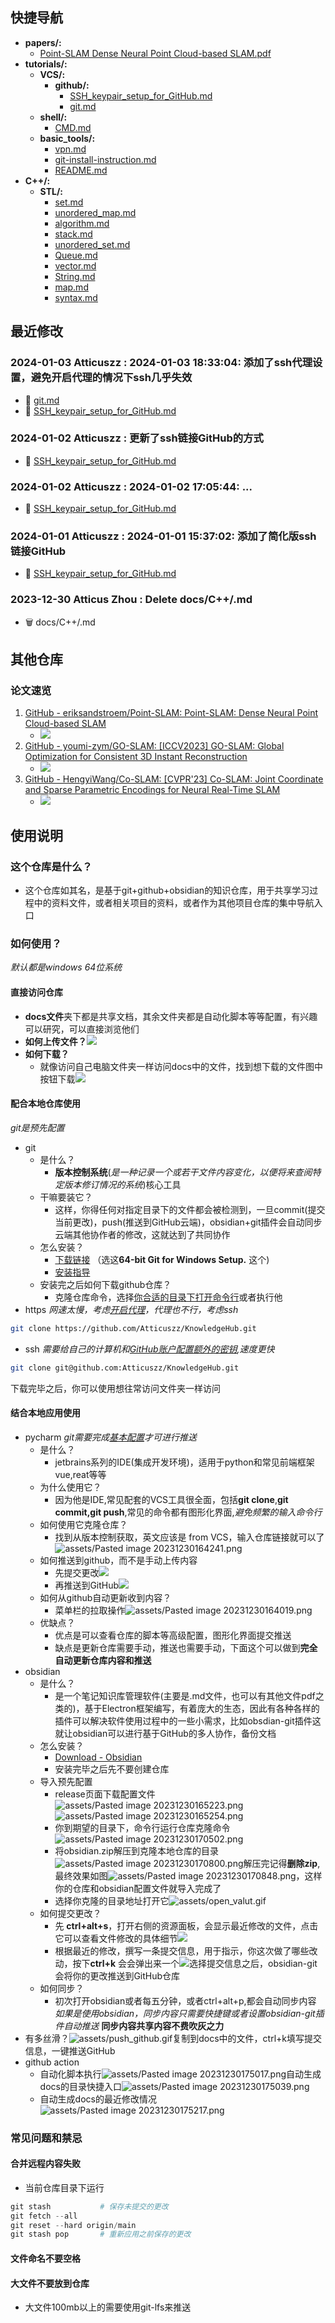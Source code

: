 
## 快捷导航
- **papers/:**
    - [Point-SLAM Dense Neural Point Cloud-based SLAM.pdf](docs/papers/Point-SLAM%20Dense%20Neural%20Point%20Cloud-based%20SLAM.pdf)
- **tutorials/:**
  - **VCS/:**
    - **github/:**
        - [SSH_keypair_setup_for_GitHub.md](docs/tutorials/VCS/github/SSH_keypair_setup_for_GitHub.md)
      - [git.md](docs/tutorials/VCS/git.md)
  - **shell/:**
      - [CMD.md](docs/tutorials/shell/CMD.md)
  - **basic_tools/:**
      - [vpn.md](docs/tutorials/basic_tools/vpn.md)
      - [git-install-instruction.md](docs/tutorials/basic_tools/git-install-instruction.md)
      - [README.md](docs/tutorials/basic_tools/README.md)
- **C++/:**
  - **STL/:**
      - [set.md](docs/C++/STL/set.md)
      - [unordered_map.md](docs/C++/STL/unordered_map.md)
      - [algorithm.md](docs/C++/STL/algorithm.md)
      - [stack.md](docs/C++/STL/stack.md)
      - [unordered_set.md](docs/C++/STL/unordered_set.md)
      - [Queue.md](docs/C++/STL/Queue.md)
      - [vector.md](docs/C++/STL/vector.md)
      - [String.md](docs/C++/STL/String.md)
      - [map.md](docs/C++/STL/map.md)
    - [syntax.md](docs/C++/syntax.md)
## 最近修改
### 2024-01-03 Atticuszz : 2024-01-03 18:33:04: 添加了ssh代理设置，避免开启代理的情况下ssh几乎失效
- 🔨 [git.md](docs/tutorials/VCS/git.md)
- 🔨 [SSH_keypair_setup_for_GitHub.md](docs/tutorials/VCS/github/SSH_keypair_setup_for_GitHub.md)
### 2024-01-02 Atticuszz : 更新了ssh链接GitHub的方式
- 🔨 [SSH_keypair_setup_for_GitHub.md](docs/tutorials/VCS/github/SSH_keypair_setup_for_GitHub.md)
### 2024-01-02 Atticuszz : 2024-01-02 17:05:44: ...
- 🔨 [SSH_keypair_setup_for_GitHub.md](docs/tutorials/VCS/github/SSH_keypair_setup_for_GitHub.md)
### 2024-01-01 Atticuszz : 2024-01-01 15:37:02: 添加了简化版ssh链接GitHub
- 🔨 [SSH_keypair_setup_for_GitHub.md](docs/tutorials/VCS/github/SSH_keypair_setup_for_GitHub.md)
### 2023-12-30 Atticus Zhou : Delete docs/C++/.md
- 🗑️ docs/C++/.md
## 其他仓库
### 论文速览
1. [GitHub - eriksandstroem/Point-SLAM: Point-SLAM: Dense Neural Point Cloud-based SLAM](https://github.com/eriksandstroem/Point-SLAM)
	- ![](https://github.com/eriksandstroem/Point-SLAM/raw/main/media/office_4.gif)
2. [GitHub - youmi-zym/GO-SLAM: [ICCV2023] GO-SLAM: Global Optimization for Consistent 3D Instant Reconstruction](https://github.com/youmi-zym/GO-SLAM)
	- ![](https://github.com/youmi-zym/GO-SLAM/raw/main/images/comparison.png)
3. [GitHub - HengyiWang/Co-SLAM: [CVPR'23] Co-SLAM: Joint Coordinate and Sparse Parametric Encodings for Neural Real-Time SLAM](https://github.com/HengyiWang/Co-SLAM)
	- ![](https://github.com/HengyiWang/Co-SLAM/raw/main/media/coslam_teaser.gif)

## 使用说明
### 这个仓库是什么？
- 这个仓库如其名，是基于git+github+obsidian的知识仓库，用于共享学习过程中的资料文件，或者相关项目的资料，或者作为其他项目仓库的集中导航入口
### 如何使用？
*默认都是windows 64位系统*
#### 直接访问仓库
- **docs文件**夹下都是共享文档，其余文件夹都是自动化脚本等等配置，有兴趣可以研究，可以直接浏览他们
- **如何上传文件？**![](assets/Pasted%20image%2020231230145332.png)
- **如何下载？**
	- 就像访问自己电脑文件夹一样访问docs中的文件，找到想下载的文件图中按钮下载![](assets/Pasted%20image%2020231230150259.png)
#### 配合本地仓库使用
*git是预先配置*
- git
	- 是什么？
		- **版本控制系统**\(*是一种记录一个或若干文件内容变化，以便将来查阅特定版本修订情况的系统*\)核心工具
	- 干嘛要装它？
		- 这样，你得任何对指定目录下的文件都会被检测到，一旦commit(提交当前更改)，push(推送到GitHub云端)，obsidian+git插件会自动同步云端其他协作者的修改，这就达到了共同协作
	 - 怎么安装？
		 - [下载链接](https://git-scm.com/download/win) （选这**64-bit Git for Windows Setup.** 这个)
		 - [安装指导](docs/tutorials/basic_tools/git-install-instruction)
	- 安装完之后如何下载github仓库？
		-  克隆仓库命令，选择[你合适的目录下打开命令行](docs/tutorials/shell/CMD)或者执行他 
- https *网速太慢，考虑[开启代理](docs/tutorials/VCS/git)，代理也不行，考虑ssh*
```bash
git clone https://github.com/Atticuszz/KnowledgeHub.git
```
- ssh *需要给自己的计算机和[GitHub账户配置额外的密钥](docs/tutorials/VCS/github/SSH_keypair_setup_for_GitHub),速度更快*
```bash
git clone git@github.com:Atticuszz/KnowledgeHub.git
```
下载完毕之后，你可以使用想往常访问文件夹一样访问

#### 结合本地应用使用
- pycharm  *git需要完成[基本配置](docs/tutorials/VCS/git.md)才可进行推送*
	- 是什么？
		- jetbrains系列的IDE(集成开发环境)，适用于python和常见前端框架vue,reat等等
	- 为什么使用它？
		- 因为他是IDE,常见配套的VCS工具很全面，包括**git clone**,**git commit,git push**,常见的命令都有图形化界面,*避免频繁的输入命令行*
	- 如何使用它克隆仓库？
		- 找到从版本控制获取，英文应该是 from VCS，输入仓库链接就可以了![assets/Pasted image 20231230164241.png](assets/Pasted%20image%2020231230164241.png)
	- 如何推送到github，而不是手动上传内容
		- 先提交更改![](assets/Pasted%20image%2020231230153401.png)
		- 再推送到GitHub![](assets/Pasted%20image%2020231230153558.png)
	- 如何从github自动更新收到内容？
		- 菜单栏的拉取操作![assets/Pasted image 20231230164019.png](assets/Pasted%20image%2020231230164019.png)
	- 优缺点？
		- 优点是可以查看仓库的脚本等高级配置，图形化界面提交推送
		- 缺点是更新仓库需要手动，推送也需要手动，下面这个可以做到**完全自动更新仓库内容和推送**
- obsidian
	- 是什么？
		- 是一个笔记知识库管理软件(主要是.md文件，也可以有其他文件pdf之类的)，基于Electron框架编写，有着庞大的生态，因此有各种各样的插件可以解决软件使用过程中的一些小需求，比如obsdian-git插件这就让obsidian可以进行基于GitHub的多人协作，备份文档
	- 怎么安装？
		- [Download - Obsidian](https://obsidian.md/download)
		- 安装完毕之后先不要创建仓库
	- 导入预先配置
		- release页面下载配置文件![assets/Pasted image 20231230165223.png](assets/Pasted%20image%2020231230165223.png)![assets/Pasted image 20231230165254.png](assets/Pasted%20image%2020231230165254.png)
		- 你到期望的目录下，命令行运行仓库克隆命令![assets/Pasted image 20231230170502.png](assets/Pasted%20image%2020231230170502.png)
		- 将obsidian.zip解压到克隆本地仓库的目录![assets/Pasted image 20231230170800.png](assets/Pasted%20image%2020231230170800.png)解压完记得**删除zip**,最终效果如图![assets/Pasted image 20231230170848.png](assets/Pasted%20image%2020231230170848.png)，这样你的仓库和obsidian配置文件就导入完成了
		- 选择你克隆的目录地址打开它![assets/open_valut.gif](assets/open_valut.gif)
	- 如何提交更改？
		- 先 **ctrl+alt+s**，打开右侧的资源面板，会显示最近修改的文件，点击它可以查看文件修改的具体细节![](assets/Pasted%20image%2020231230113200.png)
		- 根据最近的修改，撰写一条提交信息，用于指示，你这次做了哪些改动，按下**ctrl+k** 会会弹出来一个![](assets/Pasted%20image%2020231230113031.png)选择提交信息之后，obsidian-git会将你的更改推送到GitHub仓库
	 - 如何同步？
		 - 初次打开obsidian或者每五分钟，或者ctrl+alt+p,都会自动同步内容
*如果是使用obsidian，同步内容只需要快捷键或者设置obsidian-git插件自动推送* 
**同步内容共享内容不费吹灰之力**
- 有多丝滑？![assets/push_github.gif](assets/push_github.gif)复制到docs中的文件，ctrl+k填写提交信息，一键推送GitHub
- github action
	- 自动化脚本执行![assets/Pasted image 20231230175017.png](assets/Pasted%20image%2020231230175017.png)自动生成docs的目录快捷入口![assets/Pasted image 20231230175039.png](assets/Pasted%20image%2020231230175039.png)
	- 自动生成docs的最近修改情况![assets/Pasted image 20231230175217.png](assets/Pasted%20image%2020231230175217.png)

### 常见问题和禁忌
#### 合并远程内容失败
- 当前仓库目录下运行
```PowerShell
git stash           # 保存未提交的更改
git fetch --all
git reset --hard origin/main
git stash pop       # 重新应用之前保存的更改
```
#### 文件命名不要空格
#### 大文件不要放到仓库
- 大文件100mb以上的需要使用git-lfs来推送